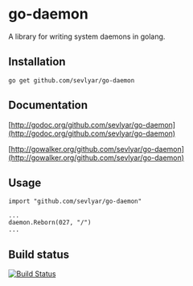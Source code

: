 go-daemon 
=========

A library for writing system daemons in golang.

Installation
------------

	go get github.com/sevlyar/go-daemon

Documentation
-------------

[http://godoc.org/github.com/sevlyar/go-daemon](http://godoc.org/github.com/sevlyar/go-daemon)

[http://gowalker.org/github.com/sevlyar/go-daemon](http://gowalker.org/github.com/sevlyar/go-daemon)

Usage
-----

	import "github.com/sevlyar/go-daemon"

	...
	daemon.Reborn(027, "/")
	...

Build status
------------
[![Build Status](https://travis-ci.org/sevlyar/go-daemon.png?branch=master)](https://travis-ci.org/sevlyar/go-daemon)
